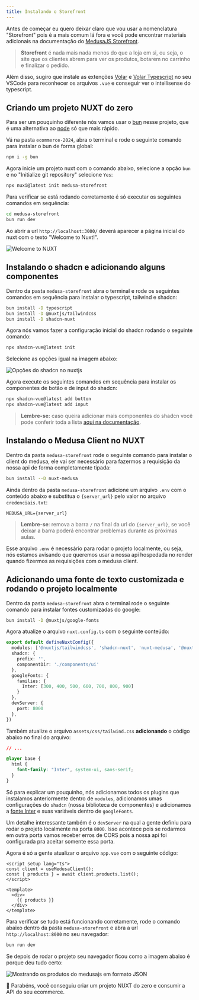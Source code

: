 ```yaml
---
title: Instalando o Storefront
---
```


Antes de começar eu quero deixar claro que vou usar a nomenclatura "Storefront" pois é a mais comum lá fora e você pode encontrar materiais adicionais na documentação do [MedusaJS Storefront](https://docs.medusajs.com/storefront/roadmap).

> **Storefront** é nada mais nada menos do que a loja em si, ou seja, o site que os clientes abrem para ver os produtos, botarem no carrinho e finalizar o pedido.

Além disso, sugiro que instale as extenções [Volar](https://marketplace.visualstudio.com/items?itemName=Vue.volar) e [Volar Typescript](https://marketplace.visualstudio.com/items?itemName=Vue.vscode-typescript-vue-plugin) no seu VSCode para reconhecer os arquivos `.vue` e conseguir ver o intellisense do typescript.

## Criando um projeto NUXT do zero

Para ser um pouquinho diferente nós vamos usar o [bun](https://bun.sh/) nesse projeto, que é uma alternativa ao [node](https://nodejs.org/en) só que mais rápido.

Vá na pasta `ecommerce-2024`, abra o terminal e rode o seguinte comando para instalar o bun de forma global:

```bash
npm i -g bun
```

Agora inicie um projeto nuxt com o comando abaixo, selecione a opção `bun` e no "Initialize git repository" selecione `Yes`:

```bash
npx nuxi@latest init medusa-storefront
```

Para verificar se está rodando corretamente é só executar os seguintes comandos em sequência:

```bash
cd medusa-storefront
bun run dev
```

Ao abrir a url `http://localhost:3000/` deverá aparecer a página inicial do nuxt com o texto "Welcome to Nuxt!".

![Welcome to NUXT](https://menthor-content.s3.sa-east-1.amazonaws.com/896a1a7d-c75d-4f67-851e-95a762644e2d)

## Instalando o shadcn e adicionando alguns componentes

Dentro da pasta `medusa-storefront` abra o terminal e rode os seguintes comandos em sequência para instalar o typescript, tailwind e shadcn:

```bash
bun install -D typescript
bun install -D @nuxtjs/tailwindcss
bun install -D shadcn-nuxt
```

Agora nós vamos fazer a configuração inicial do shadcn rodando o seguinte comando:

```bash
npx shadcn-vue@latest init
```

Selecione as opções igual na imagem abaixo:

![Opções do shadcn no nuxtjs](https://menthor-content.s3.sa-east-1.amazonaws.com/111909c8-deb1-4f90-aea5-36636c7cc320)

Agora execute os seguintes comandos em sequência para instalar os componentes de botão e de input do shadcn:

```bash
npx shadcn-vue@latest add button
npx shadcn-vue@latest add input
```

> **Lembre-se:** caso queira adicionar mais componentes do shadcn você pode conferir toda a lista [aqui na documentação](https://www.shadcn-vue.com/docs/components/accordion).

## Instalando o Medusa Client no NUXT

Dentro da pasta `medusa-storefront` rode o seguinte comando para instalar o client do medusa, ele vai ser necessário para fazermos a requisição da nossa api de forma completamente tipada:

```bash
bun install --D nuxt-medusa
```

Ainda dentro da pasta `medusa-storefront` adicione um arquivo `.env` com o conteúdo abaixo e substitua o `{server_url}` pelo valor no arquivo `credenciais.txt`:

```[.env]
MEDUSA_URL={server_url}
```

> **Lembre-se**: remova a barra `/` na final da url do `{server_url}`, se você deixar a barra poderá encontrar problemas durante as próximas aulas.

Esse arquivo `.env` é necessário para rodar o projeto localmente, ou seja, nós estamos avisando que queremos usar a nossa api hospedada no render quando fizermos as requisições com o medusa client.

## Adicionando uma fonte de texto customizada e rodando o projeto localmente

Dentro da pasta `medusa-storefront` abra o terminal rode o seguinte comando para instalar fontes customizadas do google:

```bash
bun install -D @nuxtjs/google-fonts
```

Agora atualize o arquivo `nuxt.config.ts` com o seguinte conteúdo:

```ts [nuxt.config.ts]
export default defineNuxtConfig({
  modules: ['@nuxtjs/tailwindcss', 'shadcn-nuxt', 'nuxt-medusa', '@nuxtjs/google-fonts'],
  shadcn: {
    prefix: '',
    componentDir: './components/ui'
  },
  googleFonts: {
    families: {
      Inter: [300, 400, 500, 600, 700, 800, 900]
    }
  },
  devServer: {
    port: 8000
  },
})
```

Também atualize o arquivo `assets/css/tailwind.css` **adicionando** o código abaixo no final do arquivo:

```css [tailwind.css]
// ...

@layer base {
  html {
    font-family: "Inter", system-ui, sans-serif;
  }
}
```

Só para explicar um pouquinho, nós adicionamos todos os plugins que instalamos anteriormente dentro de `modules`, adicionamos umas configurações do `shadcn` (nossa biblioteca de componentes) e adicionamos a [fonte Inter](https://fonts.google.com/specimen/Inter) e suas variáveis dentro de `googleFonts`.

Um detalhe interessante também é o `devServer` na qual a gente definiu para rodar o projeto localmente na porta `8000`. Isso acontece pois se rodarmos em outra porta vamos receber erros de CORS pois a nossa api foi configurada pra aceitar somente essa porta.

Agora é só a gente atualizar o arquivo `app.vue` com o seguinte código:

```vue [app.vue]
<script setup lang="ts">
const client = useMedusaClient();
const { products } = await client.products.list();
</script>

<template>
  <div>
    {{ products }}
  </div>
</template>
```

Para verificar se tudo está funcionando corretamente, rode o comando abaixo dentro da pasta `medusa-storefront` e abra a url `http://localhost:8000` no seu navegador:

```bash
bun run dev
```

Se depois de rodar o projeto seu navegador ficou como a imagem abaixo é porque deu tudo certo:

![Mostrando os produtos do medusajs em formato JSON](https://menthor-content.s3.sa-east-1.amazonaws.com/4ade04e0-e740-4808-a0fb-a0cafd9faca3)

🚀 Parabéns, você conseguiu criar um projeto NUXT do zero e consumir a API do seu ecommerce.
